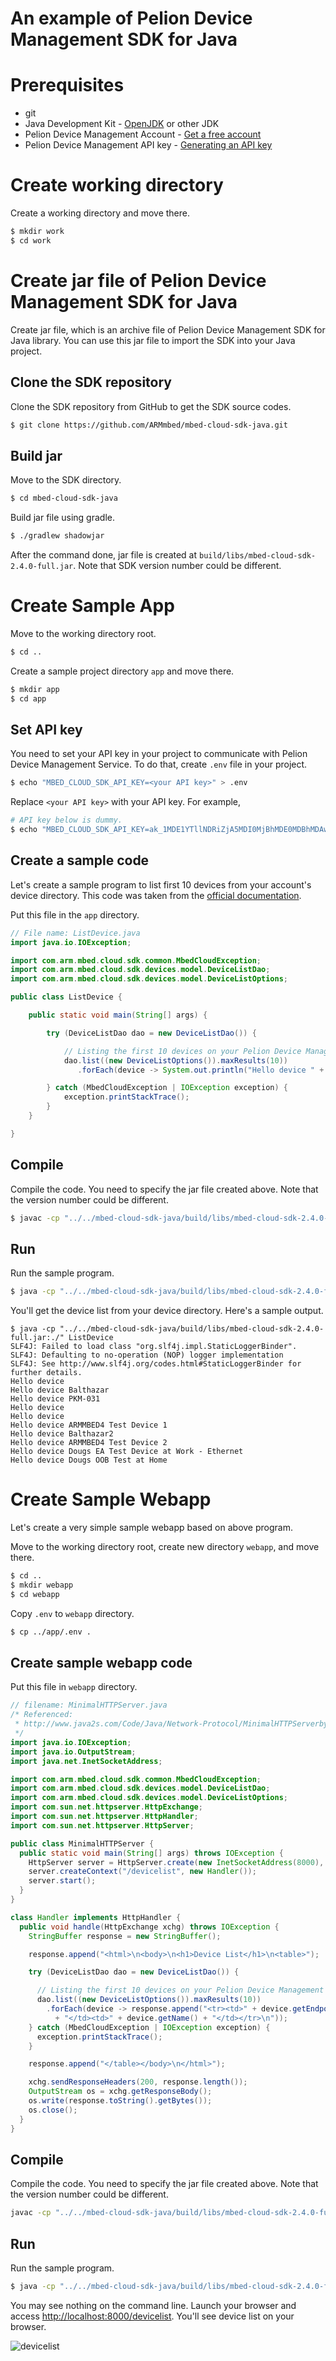 # An example of Pelion Device Management SDK for Java


# Prerequisites
* git
* Java Development Kit - [OpenJDK](https://jdk.java.net/12/) or other JDK
* Pelion Device Management Account - [Get a free account](https://os.mbed.com/pelion-free-tier/)
* Pelion Device Management API key - [Generating an API key](https://www.pelion.com/docs/device-management/current/integrate-web-app/api-keys.html#generating-an-api-key)

# Create working directory
Create a working directory and move there.
``` Bash
$ mkdir work
$ cd work
```

# Create jar file of Pelion Device Management SDK for Java
Create jar file, which is an archive file of Pelion Device Management SDK for Java library. You can use this jar file to import the SDK into your Java project.

## Clone the SDK repository
Clone the SDK repository from GitHub to get the SDK source codes.
``` Bash
$ git clone https://github.com/ARMmbed/mbed-cloud-sdk-java.git
```

## Build jar
Move to the SDK directory.
``` Bash
$ cd mbed-cloud-sdk-java
```
Build jar file using gradle.
``` Bash
$ ./gradlew shadowjar
```
After the command done, jar file is created at `build/libs/mbed-cloud-sdk-2.4.0-full.jar`. Note that SDK version number could be different.

# Create Sample App
Move to the working directory root.
``` Bash
$ cd ..
```
Create a sample project directory `app` and move there.
``` Bash
$ mkdir app
$ cd app
```

## Set API key
You need to set your API key in your project to communicate with Pelion Device Management Service. To do that, create `.env` file in your project.
``` Bash
$ echo "MBED_CLOUD_SDK_API_KEY=<your API key>" > .env
```
Replace `<your API key>` with your API key. For example,
``` Bash
# API key below is dummy.
$ echo "MBED_CLOUD_SDK_API_KEY=ak_1MDE1YTllNDRiZjA5MDI0MjBhMDE0MDBhMDAwMDAwMDA0168df54c11412dc3bb0a403000000003KQbrhr0fcC90J47uSpbk8nF7Y9bietx" > .env
```
## Create a sample code
Let's create a sample program to list first 10 devices from your account's device directory. This code was taken from the [official documentation](https://cloud.mbed.com/docs/latest/mbed-cloud-sdk-java/).

Put this file in the `app` directory.

``` Java
// File name: ListDevice.java
import java.io.IOException;

import com.arm.mbed.cloud.sdk.common.MbedCloudException;
import com.arm.mbed.cloud.sdk.devices.model.DeviceListDao;
import com.arm.mbed.cloud.sdk.devices.model.DeviceListOptions;

public class ListDevice {

    public static void main(String[] args) {

        try (DeviceListDao dao = new DeviceListDao()) {

            // Listing the first 10 devices on your Pelion Device Management account
            dao.list((new DeviceListOptions()).maxResults(10))
               .forEach(device -> System.out.println("Hello device " + device.getName()));

        } catch (MbedCloudException | IOException exception) {
            exception.printStackTrace();
        }
    }

}
```

## Compile
Compile the code. You need to specify the jar file created above. Note that the version number could be different.
``` Bash
$ javac -cp "../../mbed-cloud-sdk-java/build/libs/mbed-cloud-sdk-2.4.0-full.jar" ListDevice.java
```

## Run
Run the sample program.
``` Bash
$ java -cp "../../mbed-cloud-sdk-java/build/libs/mbed-cloud-sdk-2.4.0-full.jar:./" ListDevice
```
You'll get the device list from your device directory. Here's a sample output.
```
$ java -cp "../../mbed-cloud-sdk-java/build/libs/mbed-cloud-sdk-2.4.0-full.jar:./" ListDevice
SLF4J: Failed to load class "org.slf4j.impl.StaticLoggerBinder".
SLF4J: Defaulting to no-operation (NOP) logger implementation
SLF4J: See http://www.slf4j.org/codes.html#StaticLoggerBinder for further details.
Hello device
Hello device Balthazar
Hello device PKM-031
Hello device
Hello device
Hello device ARMMBED4 Test Device 1
Hello device Balthazar2
Hello device ARMMBED4 Test Device 2
Hello device Dougs EA Test Device at Work - Ethernet
Hello device Dougs OOB Test at Home
```

# Create Sample Webapp
Let's create a very simple sample webapp based on above program.

Move to the working directory root, create new directory `webapp`, and move there.
``` Bash
$ cd ..
$ mkdir webapp
$ cd webapp
```
Copy `.env` to `webapp` directory.
``` Bash
$ cp ../app/.env .
```

## Create sample webapp code
Put this file in `webapp` directory.
``` Java
// filename: MinimalHTTPServer.java
/* Referenced: 
 * http://www.java2s.com/Code/Java/Network-Protocol/MinimalHTTPServerbyusingcomsunnethttpserverHttpServer.htm
 */
import java.io.IOException;
import java.io.OutputStream;
import java.net.InetSocketAddress;

import com.arm.mbed.cloud.sdk.common.MbedCloudException;
import com.arm.mbed.cloud.sdk.devices.model.DeviceListDao;
import com.arm.mbed.cloud.sdk.devices.model.DeviceListOptions;
import com.sun.net.httpserver.HttpExchange;
import com.sun.net.httpserver.HttpHandler;
import com.sun.net.httpserver.HttpServer;

public class MinimalHTTPServer {
  public static void main(String[] args) throws IOException {
    HttpServer server = HttpServer.create(new InetSocketAddress(8000), 0);
    server.createContext("/devicelist", new Handler());
    server.start();
  }
}

class Handler implements HttpHandler {
  public void handle(HttpExchange xchg) throws IOException {
    StringBuffer response = new StringBuffer();

    response.append("<html>\n<body>\n<h1>Device List</h1>\n<table>");

    try (DeviceListDao dao = new DeviceListDao()) {

      // Listing the first 10 devices on your Pelion Device Management account
      dao.list((new DeviceListOptions()).maxResults(10))
        .forEach(device -> response.append("<tr><td>" + device.getEndpointName() 
          + "</td><td>" + device.getName() + "</td></tr>\n"));
    } catch (MbedCloudException | IOException exception) {
      exception.printStackTrace();
    }

    response.append("</table></body>\n</html>");

    xchg.sendResponseHeaders(200, response.length());
    OutputStream os = xchg.getResponseBody();
    os.write(response.toString().getBytes());
    os.close();
  }
}
```

## Compile
Compile the code. You need to specify the jar file created above. Note that the version number could be different.
``` Bash
javac -cp "../../mbed-cloud-sdk-java/build/libs/mbed-cloud-sdk-2.4.0-full.jar" MinimalHTTPServer.java
```

## Run
Run the sample program.
``` Bash
$ java -cp "../../mbed-cloud-sdk-java/build/libs/mbed-cloud-sdk-2.4.0-full.jar:./" MinimalHTTPServer
```
You may see nothing on the command line. Launch your browser and access [http://localhost:8000/devicelist](http://localhost:8000/devicelist). You'll see device list on your browser.

![devicelist](./img/devicelist.png)

